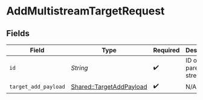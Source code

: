 # AddMultistreamTargetRequest


## Fields

| Field                                                               | Type                                                                | Required                                                            | Description                                                         |
| ------------------------------------------------------------------- | ------------------------------------------------------------------- | ------------------------------------------------------------------- | ------------------------------------------------------------------- |
| `id`                                                                | *String*                                                            | :heavy_check_mark:                                                  | ID of the parent stream                                             |
| `target_add_payload`                                                | [Shared::TargetAddPayload](../../models/shared/targetaddpayload.md) | :heavy_check_mark:                                                  | N/A                                                                 |